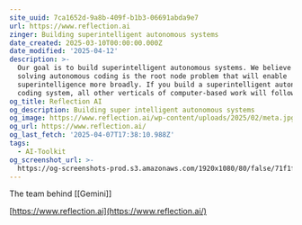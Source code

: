 ```yaml
---
site_uuid: 7ca1652d-9a8b-409f-b1b3-06691abda9e7
url: https://www.reflection.ai
zinger: Building superintelligent autonomous systems
date_created: 2025-03-10T00:00:00.000Z
date_modified: '2025-04-12'
description: >-
  Our goal is to build superintelligent autonomous systems. We believe that
  solving autonomous coding is the root node problem that will enable
  superintelligence more broadly. If you build a superintelligent autonomous
  coding system, all other verticals of computer-based work will follow.
og_title: Reflection AI
og_description: Building super intelligent autonomous systems
og_image: https://www.reflection.ai/wp-content/uploads/2025/02/meta.jpg
og_url: https://www.reflection.ai/
og_last_fetch: '2025-04-07T17:38:10.988Z'
tags:
  - AI-Toolkit
og_screenshot_url: >-
  https://og-screenshots-prod.s3.amazonaws.com/1920x1080/80/false/71f1f4a9f1afdd8df29ee9048d2d41c1e91e9f6637a2d4b297beee9e5ed80ea8.jpeg
---
```





























The team behind [[Gemini]]

[https://www.reflection.ai](https://www.reflection.ai/)